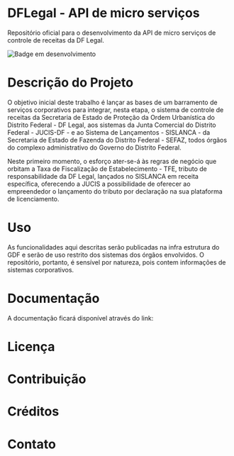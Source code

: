 # DFLegal - API de micro serviços
Repositório oficial para o desenvolvimento da API de micro serviços de controle de receitas da DF Legal. 

![Badge em desenvolvimento](https://img.shields.io/badge/STATUS-em%20desenvolvimento-green)

# Descrição do Projeto

O objetivo inicial deste trabalho é lançar as bases de um barramento de serviços corporativos para integrar, nesta etapa, o sistema de controle de receitas da Secretaria de Estado de Proteção da Ordem Urbanística do Distrito Federal - DF Legal, aos sistemas da Junta Comercial do Distrito Federal - JUCIS-DF - e ao Sistema de Lançamentos - SISLANCA - da Secretaria de Estado de Fazenda do Distrito Federal - SEFAZ, todos órgãos do complexo administrativo do Governo do Distrito Federal.

Neste primeiro momento, o esforço ater-se-á às regras de negócio que orbitam a Taxa de Fiscalização de Estabelecimento - TFE, tributo de responsabilidade da DF Legal, lançados no SISLANCA em receita específica, oferecendo a JUCIS a possibilidade de oferecer ao empreendedor o lançamento do tributo por declaração na sua plataforma de licenciamento.

# Uso

As funcionalidades aqui descritas serão publicadas na infra estrutura do GDF e serão de uso restrito dos sistemas dos órgãos envolvidos. O repositório, portanto, é  sensível por natureza, pois contem informações de sistemas corporativos.

# Documentação

A documentação ficará disponível através do link:

# Licença

# Contribuição

# Créditos

# Contato
